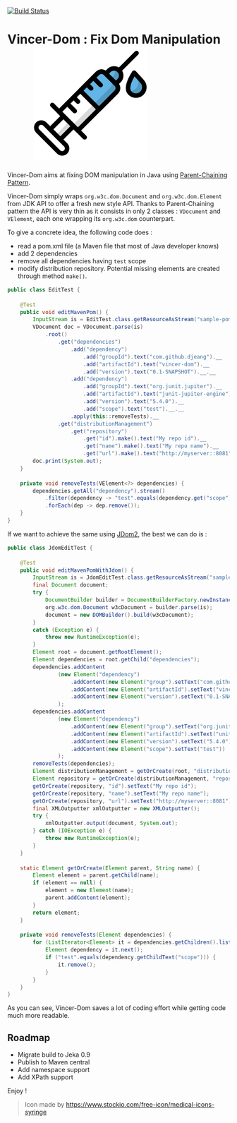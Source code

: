 [![Build Status](https://travis-ci.org/djeang/vincer-dom.svg?branch=master)](https://travis-ci.org/djeang/vincer-dom)

# Vincer-Dom : Fix Dom Manipulation &nbsp; &nbsp; &nbsp; &nbsp; &nbsp; &nbsp;<img src="syringe.svg"/> 

Vincer-Dom aims at fixing DOM manipulation in Java using  [Parent-Chaining Pattern](https://github.com/djeang/parent-chaining/blob/master/readme.md).

Vincer-Dom simply wraps `org.w3c.dom.Document` and `org.w3c.dom.Element` from JDK API to offer 
a fresh new style API. Thanks to Parent-Chaining pattern the API is very thin as it consists in only 
2 classes : `VDocument` and `VElement`, each one wrapping its `org.w3c.dom` counterpart. 

To give a concrete idea, the following code does :
* read a pom.xml file (a Maven file that most of Java developer knows)
* add 2 dependencies
* remove all dependencies having `test` scope
* modify distribution repository. Potential missing elements are created through method `make()`. 

```Java
public class EditTest {
    
    @Test
    public void editMavenPom() {
        InputStream is = EditTest.class.getResourceAsStream("sample-pom.xml");
        VDocument doc = VDocument.parse(is)
            .root()
                .get("dependencies")
                    .add("dependency")
                        .add("groupId").text("com.github.djeang").__
                        .add("artifactId").text("vincer-dom").__
                        .add("version").text("0.1-SNAPSHOT").__.__
                    .add("dependency")
                        .add("groupId").text("org.junit.jupiter").__
                        .add("artifactId").text("junit-jupiter-engine").__
                        .add("version").text("5.4.0").__
                        .add("scope").text("test").__.__
                    .apply(this::removeTests).__
                .get("distributionManagement")
                    .get("repository")
                        .get("id").make().text("My repo id").__
                        .get("name").make().text("My repo name").__
                        .get("url").make().text("http://myserver::8081").__.__.__.__;
        doc.print(System.out);
    }

    private void removeTests(VElement<?> dependencies) {
        dependencies.getAll("dependency").stream()
            .filter(dependency -> "test".equals(dependency.get("scope").getText()))
            .forEach(dep -> dep.remove());
    }
}
```

If we want to achieve the same using [JDom2](http://www.jdom.org/), the best we can do is :

```Java
public class JdomEditTest {

    @Test
    public void editMavenPomWithJdom() {
        InputStream is = JdomEditTest.class.getResourceAsStream("sample-pom.xml");
        final Document document;
        try {
            DocumentBuilder builder = DocumentBuilderFactory.newInstance().newDocumentBuilder();
            org.w3c.dom.Document w3cDocument = builder.parse(is);
            document = new DOMBuilder().build(w3cDocument);
        }
        catch (Exception e) {
            throw new RuntimeException(e);
        }
        Element root = document.getRootElement();
        Element dependencies = root.getChild("dependencies");
        dependencies.addContent
                (new Element("dependency")
                    .addContent(new Element("group").setText("com.github.djeang"))
                    .addContent(new Element("artifactId").setText("vincer-dom"))
                    .addContent(new Element("version").setText("0.1-SNAPSHOT"))
                );
        dependencies.addContent
                (new Element("dependency")
                    .addContent(new Element("group").setText("org.junit.jupiter"))
                    .addContent(new Element("artifactId").setText("unit-jupiter-engine"))
                    .addContent(new Element("version").setText("5.4.0"))
                    .addContent(new Element("scope").setText("test"))
                );
        removeTests(dependencies);
        Element distributionManagement = getOrCreate(root, "distributionManagement");
        Element repository = getOrCreate(distributionManagement, "repository");
        getOrCreate(repository, "id").setText("My repo id");
        getOrCreate(repository, "name").setText("My repo name");
        getOrCreate(repository, "url").setText("http://myserver::8081");
        final XMLOutputter xmlOutputter = new XMLOutputter();
        try {
            xmlOutputter.output(document, System.out);
        } catch (IOException e) {
            throw new RuntimeException(e);
        }
    }

    static Element getOrCreate(Element parent, String name) {
        Element element = parent.getChild(name);
        if (element == null) {
            element = new Element(name);
            parent.addContent(element);
        }
        return element;
    }

    private void removeTests(Element dependencies) {
        for (ListIterator<Element> it = dependencies.getChildren().listIterator();it.hasNext();) {
            Element dependency = it.next();
            if ("test".equals(dependency.getChildText("scope"))) {
                it.remove();
            }
        }
    }
}
```
As you can see, Vincer-Dom saves a lot of coding effort while getting code much more readable.

## Roadmap
* Migrate build to Jeka 0.9
* Publish to Maven central
* Add namespace support
* Add XPath support

Enjoy !


> Icon made by https://www.stockio.com/free-icon/medical-icons-syringe
